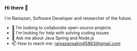 ### Hi there 👋

I'm Ramazan, Software Developer and researcher of the future.

- :rocket: I’m looking to collaborate open-source projects
- 🤔 I'm looking for help with solving coding issues
- 💬 Ask me about Java Spring and Node.js
- 📫 How to reach me: ramazansakin45863@gmail.com

